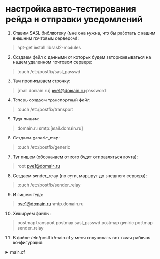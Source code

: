 # настройка авто-тестирования рейда и отправки уведомлений

1. Ставим SASL библиотеку (мне она нужна, что бы работать с нашим внешним почтовым сервером):
  > apt-get install libsasl2-modules

2. Создаем файл с данными от которых будем авторизовываться на нашем удаленном почтовом сервере:
  > touch /etc/postfix/sasl_passwd

3. Там прописываем строчку:
  > [mail.domain.ru] pve1@domain.ru:password

4. Теперь создаем транспортный файл:
  > touch /etc/postfix/transport

5. Туда пишем:
  > domain.ru smtp:[mail.domain.ru]

6. Создаем generic_map:
  > touch /etc/postfix/generic

7. Тут пишем (обозначаем от кого будет отправляться почта):
  > root pve1@domain.ru

8. Создаем sender_relay (по сути, маршрут до внешнего сервера):
  > touch /etc/postfix/sender_relay

9. И пишем туда:
  > pve1@domain.ru smtp.domain.ru

10. Хешируем файлы:
  > postmap transport
  > postmap sasl_passwd
  > postmap geniric
  > postmap sender_relay

11. В файле /etc/postfix/main.cf у меня получилась вот такая рабочая конфигурация:
<details>
<summary>main.cf</summary>
```text
# See /usr/share/postfix/main.cf.dist for a commented, more complete version

myhostname=domain.ru

smtpd_banner = $myhostname ESMTP $mail_name (Debian/GNU)
biff = no
# appending .domain is the MUA's job.
append_dot_mydomain = no
# Uncomment the next line to generate «delayed mail» warnings
#delay_warning_time = 4h

alias_maps = hash:/etc/aliases
alias_database = hash:/etc/aliases
mydestination = $myhostname, localhost.$mydomain, localhost
mynetworks = 127.0.0.0/8,192.168.1.0/24
inet_interfaces = loopback-only
recipient_delimiter = +

smtp_tls_loglevel = 1
smtp_tls_session_cache_database = btree:/var/lib/postfix/smtp_tls_session_cache
smtp_use_tls = no
tls_random_source = dev:/dev/urandom

## SASL Settings
smtpd_sasl_auth_enable = no
smtp_sasl_auth_enable = yes
smtpd_use_pw_server=yes
enable_server_options=yes
smtpd_pw_server_security_options=plain, login
smtp_sasl_password_maps = hash:/etc/postfix/sasl_passwd
smtp_sender_dependent_authentification = yes
sender_dependent_relayhost_maps = hash:/etc/postfix/sender_relay
smtpd_sasl_local_domain = $myhostname
smtp_sasl_security_options = noanonymous
smtp_sasl_tls_security_options = noanonymous
smtpd_sasl_application_name = smtpd
smtp_always_send_ehlo = yes
relayhost =
transport_maps = hash:/etc/postfix/transport
smtp_generic_maps = hash:/etc/postfix/generic
disable_dns_lookups = yes
```
</details>

12. Перезагружаем postfix:
  > /etc/init.d/postfix restart

13. Теперь нужно вернуться в файл настроек рейда и немного его поправить. Указываем кому получать письма счастья и от кого они будут приходить.
  > nano /etc/dmadm/mdadm.conf

14. У меня вот так:
```
CREATE owner=root group=disk mode=0660 auto=yes
MAILADDR info@domain.ru
MAILFROM pve1@dpmain.ru

ARRAY /dev/md0 metadata=0.90 UUID=4df20dfa:4480524a:f7703943:85f444d5
ARRAY /dev/md1 metadata=0.90 UUID=432e3654:e288eae2:f7703943:85f444d5
```
15. Перезапускаем mdadm, что бы перечитать настройки:
  > /etc/init.d/mdadm restart

16. Проверяем через консоль тестирование рейда и отправку письма:
  > mdadm --monitor --scan -1 --test --oneshot

17. У меня пришло два письма с информацией по обоим созданным мною рейдам. Осталось добавить задачу тестирования в крон и убрать ключ –test. Чтобы письма приходили только тогда, когда что-то произошло:
  > crontab -e

18. Добавляем задачу (не забудьте после строки нажать на Enter и перевести курсор вниз, что бы появилась пустая строка):
  > 0 5 * * * mdadm --monitor --scan -1 –oneshot

19. Каждое утро в 5 утра будет производится тестирование и если возникнут проблемы, произойдет отправка почты.
